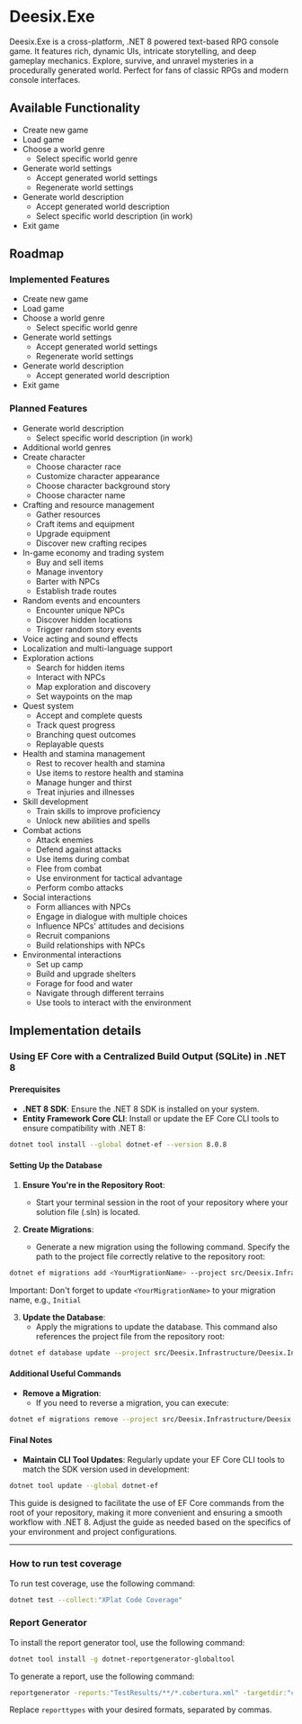 # Deesix.Exe

Deesix.Exe is a cross-platform, .NET 8 powered text-based RPG console game. It features rich, dynamic UIs, intricate storytelling, and deep gameplay mechanics. Explore, survive, and unravel mysteries in a procedurally generated world. Perfect for fans of classic RPGs and modern console interfaces.

## Available Functionality

- Create new game
- Load game
- Choose a world genre
   - Select specific world genre
- Generate world settings
   - Accept generated world settings
   - Regenerate world settings
- Generate world description
   - Accept generated world description
   - Select specific world description (in work)
- Exit game

## Roadmap

### Implemented Features

- Create new game
- Load game
- Choose a world genre
  - Select specific world genre
- Generate world settings
  - Accept generated world settings
  - Regenerate world settings
- Generate world description
  - Accept generated world description
- Exit game

### Planned Features

- Generate world description
  - Select specific world description (in work)
- Additional world genres
- Create character
  - Choose character race
  - Customize character appearance
  - Choose character background story
  - Choose character name
- Crafting and resource management
  - Gather resources
  - Craft items and equipment
  - Upgrade equipment
  - Discover new crafting recipes
- In-game economy and trading system
  - Buy and sell items
  - Manage inventory
  - Barter with NPCs
  - Establish trade routes
- Random events and encounters
  - Encounter unique NPCs
  - Discover hidden locations
  - Trigger random story events
- Voice acting and sound effects
- Localization and multi-language support
- Exploration actions
  - Search for hidden items
  - Interact with NPCs
  - Map exploration and discovery
  - Set waypoints on the map
- Quest system
  - Accept and complete quests
  - Track quest progress
  - Branching quest outcomes
  - Replayable quests
- Health and stamina management
  - Rest to recover health and stamina
  - Use items to restore health and stamina
  - Manage hunger and thirst
  - Treat injuries and illnesses
- Skill development
  - Train skills to improve proficiency
  - Unlock new abilities and spells
- Combat actions
  - Attack enemies
  - Defend against attacks
  - Use items during combat
  - Flee from combat
  - Use environment for tactical advantage
  - Perform combo attacks
- Social interactions
  - Form alliances with NPCs
  - Engage in dialogue with multiple choices
  - Influence NPCs' attitudes and decisions
  - Recruit companions
  - Build relationships with NPCs
- Environmental interactions
  - Set up camp
  - Build and upgrade shelters
  - Forage for food and water
  - Navigate through different terrains
  - Use tools to interact with the environment

## Implementation details

### Using EF Core with a Centralized Build Output (SQLite) in .NET 8

#### Prerequisites

- **.NET 8 SDK**: Ensure the .NET 8 SDK is installed on your system.
- **Entity Framework Core CLI**: Install or update the EF Core CLI tools to ensure compatibility with .NET 8:

```bash
dotnet tool install --global dotnet-ef --version 8.0.8
```

#### Setting Up the Database

1. **Ensure You're in the Repository Root**:
   - Start your terminal session in the root of your repository where your solution file (.sln) is located.

2. **Create Migrations**:
   - Generate a new migration using the following command. Specify the path to the project file correctly relative to the repository root:

```bash
dotnet ef migrations add <YourMigrationName> --project src/Deesix.Infrastructure/Deesix.Infrastructure.csproj
```

Important: Don't forget to update `<YourMigrationName>` to your migration name, e.g., `Initial`


3. **Update the Database**:
   - Apply the migrations to update the database. This command also references the project file from the repository root:

```bash
dotnet ef database update --project src/Deesix.Infrastructure/Deesix.Infrastructure.csproj
```

#### Additional Useful Commands

- **Remove a Migration**:
  - If you need to reverse a migration, you can execute:

```bash
dotnet ef migrations remove --project src/Deesix.Infrastructure/Deesix.Infrastructure.csproj
```

#### Final Notes

- **Maintain CLI Tool Updates**: Regularly update your EF Core CLI tools to match the SDK version used in development:

```bash
dotnet tool update --global dotnet-ef
```

This guide is designed to facilitate the use of EF Core commands from the root of your repository, making it more convenient and ensuring a smooth workflow with .NET 8. Adjust the guide as needed based on the specifics of your environment and project configurations.

---

### How to run test coverage

To run test coverage, use the following command:

```bash
dotnet test --collect:"XPlat Code Coverage"
```

### Report Generator

To install the report generator tool, use the following command:

```bash
dotnet tool install -g dotnet-reportgenerator-globaltool
```

To generate a report, use the following command:

```bash
reportgenerator -reports:"TestResults/**/*.cobertura.xml" -targetdir:"coverage-report" -reporttypes:Cobertura,Json,Lcov,Html,TextSummary
```

Replace `reporttypes` with your desired formats, separated by commas.
